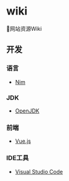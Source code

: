 # wiki
🍻网站资源Wiki

## 开发

### 语言

- [Nim](https://nim-lang.org/)

### JDK

- [OpenJDK](https://jdk.java.net/)

### 前端

- [Vue.js](https://vuejs.org/)

### IDE工具

- [Visual Studio Code](https://code.visualstudio.com/)
